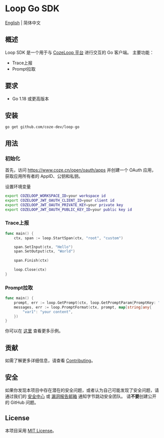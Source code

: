 
# Loop Go SDK
[English](README.md) | 简体中文

## 概述

Loop SDK 是一个用于与 [CozeLoop 平台](https://loop.coze.cn) 进行交互的 Go 客户端。
主要功能：
- Trace上报
- Prompt拉取

## 要求
- Go 1.18 或更高版本

## 安装

`go get github.com/coze-dev/loop-go`

## 用法

### 初始化

首先，访问 https://www.coze.cn/open/oauth/apps 并创建一个 OAuth 应用，
获取应用所有者的 AppID、公钥和私钥。

设置环境变量
```bash
export COZELOOP_WORKSPACE_ID=your workspace id
export COZELOOP_JWT_OAUTH_CLIENT_ID=your client id
export COZELOOP_JWT_OAUTH_PRIVATE_KEY=your private key
export COZELOOP_JWT_OAUTH_PUBLIC_KEY_ID=your public key id
```

### Trace上报

```go
func main() {
    ctx, span := loop.StartSpan(ctx, "root", "custom")

    span.SetInput(ctx, "Hello") 
    span.SetOutput(ctx, "World") 
	
    span.Finish(ctx)
	
    loop.Close(ctx)
}
```

### Prompt拉取
```go
func main() {
    prompt, err := loop.GetPrompt(ctx, loop.GetPromptParam{PromptKey: "your_prompt_key"})
    messages, err := loop.PromptFormat(ctx, prompt, map[string]any{
        "var1": "your content",
    })
}
```

你可以在 [这里](examples) 查看更多示例。


## 贡献

如需了解更多详细信息，请查看 [Contributing](CONTRIBUTING.md)。


## 安全

如果你发现本项目中存在潜在的安全问题，或者认为自己可能发现了安全问题，请通过我们的 [安全中心](https://security.bytedance.com/src) 或 [漏洞报告邮箱](sec@bytedance.com) 通知字节跳动安全团队。
请**不要**创建公开的 GitHub 问题。

## License

本项目采用 [MIT License](LICENSE)。